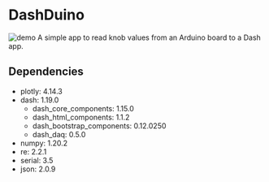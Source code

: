 # DashDuino
![demo](/media/DashDuino_demo.gif?raw=true)
A simple app to read knob values from an Arduino board to a Dash app.

## Dependencies

* plotly: 4.14.3
* dash: 1.19.0
  * dash_core_components: 1.15.0
  * dash_html_components: 1.1.2
  * dash_bootstrap_components: 0.12.0250
  * dash_daq: 0.5.0
* numpy: 1.20.2
* re: 2.2.1
* serial: 3.5
* json: 2.0.9

